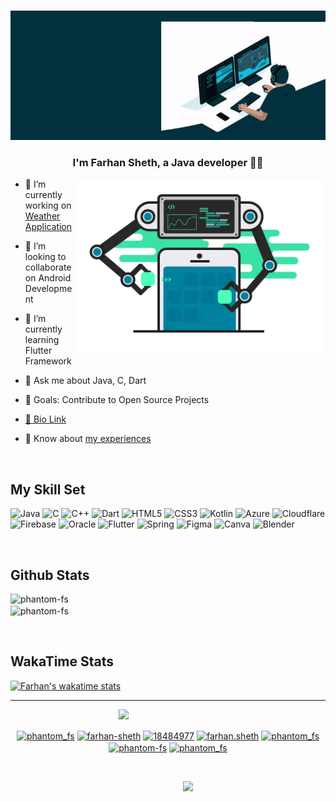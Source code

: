 &#8205; &#8205; &#8205; &#8205; &#8205; &#8205; &#8205; &#8205; &#8205; &#8205; &#8205; &#8205; &#8205; &#8205; &#8205; &#8205; &#8205; &#8205; &#8205; &#8205; &#8205; &#8205; &#8205; &#8205; &#8205; &#8205; &#8205; &#8205; &#8205; &#8205; &#8205; &#8205; [![MasterHead](https://github.com/Phantom-fs/Phantom-fs/blob/main/Media/Banner%20FS.gif)](https://rishavchanda.io)
  

### <div align="center">I'm Farhan Sheth, a Java developer 👨‍💻 </div>  

<img align="right" alt="Coding" width="400" src="https://github.com/Phantom-fs/Phantom-fs/blob/main/Media/mobile-app-development.gif">
  

- 🔭 I’m currently working on [Weather Application](https://github.com/Phantom-fs/Projects/tree/main/Weather%20Application)  
  

- 👯 I’m looking to collaborate on Android Development  
  

- 🌱 I’m currently learning Flutter Framework  
  

- 💬 Ask me about Java, C, Dart  
  

- 📃 Goals: Contribute to Open Source Projects   
  

- [🔗 Bio Link](https://farhansheth.taplink.ws)  
  

- 📄 Know about [my experiences](https://drive.google.com/drive/folders/184rCfGwDPLK7NAVXjl81Otd_RIg4vUx9?usp=share_link)  
  

<br/>  


## My Skill Set  
![Java](https://img.shields.io/badge/java-%23ED8B00.svg?style=for-the-badge&logo=java&logoColor=white) ![C](https://img.shields.io/badge/c-%2300599C.svg?style=for-the-badge&logo=c&logoColor=white) ![C++](https://img.shields.io/badge/c++-%2300599C.svg?style=for-the-badge&logo=c%2B%2B&logoColor=white) ![Dart](https://img.shields.io/badge/dart-%230175C2.svg?style=for-the-badge&logo=dart&logoColor=white) ![HTML5](https://img.shields.io/badge/html5-%23E34F26.svg?style=for-the-badge&logo=html5&logoColor=white) ![CSS3](https://img.shields.io/badge/css3-%231572B6.svg?style=for-the-badge&logo=css3&logoColor=white) ![Kotlin](https://img.shields.io/badge/kotlin-%230095D5.svg?style=for-the-badge&logo=kotlin&logoColor=white) ![Azure](https://img.shields.io/badge/azure-%230072C6.svg?style=for-the-badge&logo=azure-devops&logoColor=white) ![Cloudflare](https://img.shields.io/badge/Cloudflare-F38020?style=for-the-badge&logo=Cloudflare&logoColor=white) ![Firebase](https://img.shields.io/badge/firebase-%23039BE5.svg?style=for-the-badge&logo=firebase) ![Oracle](https://img.shields.io/badge/Oracle-F80000?style=for-the-badge&logo=oracle&logoColor=white) ![Flutter](https://img.shields.io/badge/Flutter-%2302569B.svg?style=for-the-badge&logo=Flutter&logoColor=white) ![Spring](https://img.shields.io/badge/spring-%236DB33F.svg?style=for-the-badge&logo=spring&logoColor=white) 	![Figma](https://img.shields.io/badge/figma-%23F24E1E.svg?style=for-the-badge&logo=figma&logoColor=white) ![Canva](https://img.shields.io/badge/Canva-%2300C4CC.svg?style=for-the-badge&logo=Canva&logoColor=white) ![Blender](https://img.shields.io/badge/blender-%23F5792A.svg?style=for-the-badge&logo=blender&logoColor=white)

<br/>  


## Github Stats  
<p><img align="left" width="455" src="https://github-readme-stats.vercel.app/api/top-langs?username=phantom-fs&show_icons=true&locale=en&layout=compact&theme=tokyonight" alt="phantom-fs" /></p>

<p>&nbsp;<img align="center" src="https://github-readme-stats.vercel.app/api?username=phantom-fs&show_icons=true&locale=en&hide=prs,issues&theme=tokyonight" alt="phantom-fs" /></p>

<br/>

## WakaTime Stats
[![Farhan's wakatime stats](https://github-readme-stats.vercel.app/api/wakatime?username=PhantomFS&layout=compact)](https://wakatime.com/@PhantomFS)


----

&#8205; &#8205; &#8205; &#8205; &#8205; &#8205; &#8205; &#8205; &#8205; &#8205; &#8205; &#8205; &#8205; &#8205; &#8205; &#8205; &#8205; &#8205; &#8205; &#8205; &#8205; &#8205; &#8205; &#8205; &#8205; &#8205; &#8205; &#8205; &#8205; &#8205; &#8205; &#8205; &#8205; &#8205; &#8205; &#8205; &#8205; &#8205; &#8205; &#8205; &#8205; &#8205; &#8205; &#8205; ![](https://quotes-github-readme.vercel.app/api?type=horizontal&theme=radical)


<p align="center">
<a href="https://dev.to/phantom_fs" target="blank"><img align="center" src="https://raw.githubusercontent.com/rahuldkjain/github-profile-readme-generator/master/src/images/icons/Social/devto.svg" alt="phantom_fs" height="30" width="40" /></a>
<a href="https://linkedin.com/in/farhan-sheth" target="blank"><img align="center" src="https://raw.githubusercontent.com/rahuldkjain/github-profile-readme-generator/master/src/images/icons/Social/linked-in-alt.svg" alt="farhan-sheth" height="30" width="40" /></a>
<a href="https://stackoverflow.com/users/18484977" target="blank"><img align="center" src="https://raw.githubusercontent.com/rahuldkjain/github-profile-readme-generator/master/src/images/icons/Social/stack-overflow.svg" alt="18484977" height="30" width="40" /></a>
<a href="https://instagram.com/farhan.sheth" target="blank"><img align="center" src="https://raw.githubusercontent.com/rahuldkjain/github-profile-readme-generator/master/src/images/icons/Social/instagram.svg" alt="farhan.sheth" height="30" width="40" /></a>
<a href="https://www.hackerrank.com/phantom_fs" target="blank"><img align="center" src="https://raw.githubusercontent.com/rahuldkjain/github-profile-readme-generator/master/src/images/icons/Social/hackerrank.svg" alt="phantom_fs" height="30" width="40" /></a>
<a href="https://www.leetcode.com/phantom-fs" target="blank"><img align="center" src="https://raw.githubusercontent.com/rahuldkjain/github-profile-readme-generator/master/src/images/icons/Social/leet-code.svg" alt="phantom-fs" height="30" width="40" /></a>
<a href="https://www.codechef.com/users/phantom_fs" target="blank"><img align="center" src="https://cdn.jsdelivr.net/npm/simple-icons@3.1.0/icons/codechef.svg" alt="phantom_fs" height="30" width="40" /></a>
</p>

<br/>

&#8205; &#8205; &#8205; &#8205; &#8205; &#8205; &#8205; &#8205; &#8205; &#8205; &#8205; &#8205; &#8205; &#8205; &#8205; &#8205; &#8205; &#8205; &#8205; &#8205; &#8205; &#8205; &#8205; &#8205; &#8205; &#8205; &#8205; &#8205; &#8205; &#8205; &#8205; &#8205; &#8205; &#8205; &#8205; &#8205; &#8205; &#8205; &#8205; &#8205; &#8205; &#8205; &#8205; &#8205; &#8205; &#8205; &#8205; &#8205; &#8205; &#8205; &#8205; &#8205; &#8205; &#8205; &#8205; &#8205; &#8205; &#8205; &#8205; &#8205; &#8205; &#8205; &#8205; &#8205; &#8205; &#8205; &#8205; &#8205; &#8205; &#8205; &#8205; &#8205; &#8205; &#8205; &#8205; &#8205; &#8205; &#8205; &#8205; &#8205; &#8205; &#8205; &#8205; &#8205; &#8205; &#8205; &#8205; &#8205; &#8205; &#8205; &#8205; &#8205; &#8205; &#8205; &#8205; &#8205; &#8205; &#8205; &#8205;  [![](https://visitcount.itsvg.in/api?id=Phantom-fs&icon=1&color=0)](https://farhansheth.taplink.ws)
